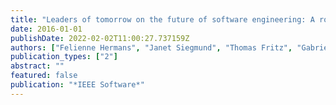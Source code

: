 ```yaml
---
title: "Leaders of tomorrow on the future of software engineering: A roundtable"
date: 2016-01-01
publishDate: 2022-02-02T11:00:27.737159Z
authors: ["Felienne Hermans", "Janet Siegmund", "Thomas Fritz", "Gabriele Bavota", "Meiyappan Nagappan", "Abram Hindle", "Yasutaka Kamei", "Ali Mesbah", "Bram Adams"]
publication_types: ["2"]
abstract: ""
featured: false
publication: "*IEEE Software*"
---
```


